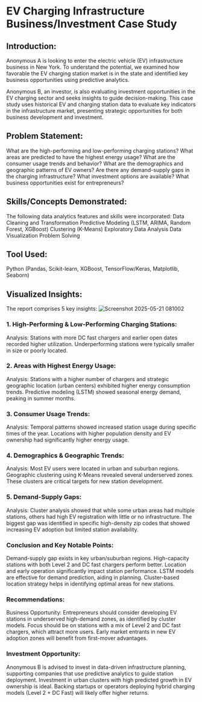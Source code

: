 # EV Charging Infrastructure Business/Investment Case Study

## Introduction:
Anonymous A is looking to enter the electric vehicle (EV) infrastructure business in New York. To understand the potential, we examined how favorable the EV charging station market is in the state and identified key business opportunities using predictive analytics.

Anonymous B, an investor, is also evaluating investment opportunities in the EV charging sector and seeks insights to guide decision-making. This case study uses historical EV and charging station data to evaluate key indicators in the infrastructure market, presenting strategic opportunities for both business development and investment.

## Problem Statement:
What are the high-performing and low-performing charging stations?
What areas are predicted to have the highest energy usage?
What are the consumer usage trends and behavior?
What are the demographics and geographic patterns of EV owners?
Are there any demand-supply gaps in the charging infrastructure?
What investment options are available?
What business opportunities exist for entrepreneurs?

## Skills/Concepts Demonstrated:
The following data analytics features and skills were incorporated:
Data Cleaning and Transformation
Predictive Modeling (LSTM, ARIMA, Random Forest, XGBoost)
Clustering (K-Means)
Exploratory Data Analysis
Data Visualization
Problem Solving

## Tool Used:
Python (Pandas, Scikit-learn, XGBoost, TensorFlow/Keras, Matplotlib, Seaborn)

## Visualized Insights:
The report comprises 5 key insights:
![Screenshot 2025-05-21 081002](https://github.com/user-attachments/assets/7833b73b-c049-460d-9231-c912e54d2d9a)


### 1. High-Performing & Low-Performing Charging Stations:
Analysis:
Stations with more DC fast chargers and earlier open dates recorded higher utilization.
Underperforming stations were typically smaller in size or poorly located.

### 2. Areas with Highest Energy Usage:
Analysis:
Stations with a higher number of chargers and strategic geographic location (urban centers) exhibited higher energy consumption trends.
Predictive modeling (LSTM) showed seasonal energy demand, peaking in summer months.

### 3. Consumer Usage Trends:
Analysis:
Temporal patterns showed increased station usage during specific times of the year.
Locations with higher population density and EV ownership had significantly higher energy usage.

### 4. Demographics & Geographic Trends:
Analysis:
Most EV users were located in urban and suburban regions.
Geographic clustering using K-Means revealed several underserved zones.
These clusters are critical targets for new station development.

### 5. Demand-Supply Gaps:
Analysis:
Cluster analysis showed that while some urban areas had multiple stations, others had high EV registration with little or no infrastructure.
The biggest gap was identified in specific high-density zip codes that showed increasing EV adoption but limited station availability.

### Conclusion and Key Notable Points:
Demand-supply gap exists in key urban/suburban regions.
High-capacity stations with both Level 2 and DC fast chargers perform better.
Location and early operation significantly impact station performance.
LSTM models are effective for demand prediction, aiding in planning.
Cluster-based location strategy helps in identifying optimal areas for new stations.

### Recommendations:
Business Opportunity:
Entrepreneurs should consider developing EV stations in underserved high-demand zones, as identified by cluster models.
Focus should be on stations with a mix of Level 2 and DC fast chargers, which attract more users.
Early market entrants in new EV adoption zones will benefit from first-mover advantages.

### Investment Opportunity:
Anonymous B is advised to invest in data-driven infrastructure planning, supporting companies that use predictive analytics to guide station deployment.
Investment in urban clusters with high predicted growth in EV ownership is ideal.
Backing startups or operators deploying hybrid charging models (Level 2 + DC Fast) will likely offer higher returns.
